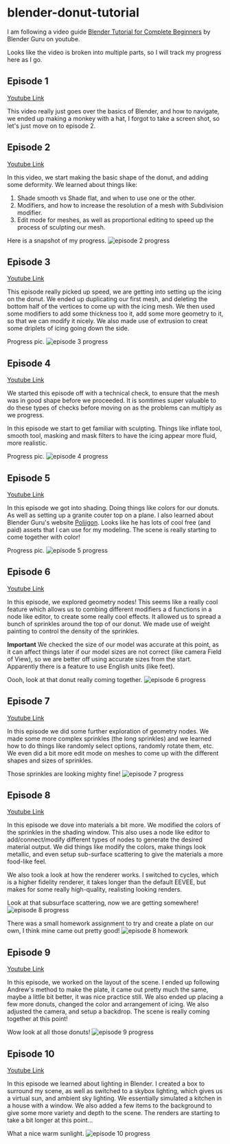 # blender-donut-tutorial

I am following a video guide [Blender Tutorial for Complete Beginners](https://www.youtube.com/watch?v=B0J27sf9N1Y) by Blender Guru on youtube.

Looks like the video is broken into multiple parts, so I will track my progress here as I go.

## Episode 1
[Youtube Link](https://www.youtube.com/watch?v=B0J27sf9N1Y)

This video really just goes over the basics of Blender, and how to navigate, we ended up making a monkey with a hat, I forgot to take a screen shot, so let's just move on to episode 2.

## Episode 2
[Youtube Link](https://www.youtube.com/watch?v=tBpnKTAc5Eo)

In this video, we start making the basic shape of the donut, and adding some deformity. We learned about things like:

  1. Shade smooth vs Shade flat, and when to use one or the other.
  1. Modifiers, and how to increase the resolution of a mesh with Subdivision modifier.
  1. Edit mode for meshes, as well as proportional editing to speed up the process of sculpting our mesh.


Here is a snapshot of my progress.
![episode 2 progress](./images/episode2.png)

## Episode 3
[Youtube Link](https://www.youtube.com/watch?v=AqJx5TJyhes&list=PLjEaoINr3zgEPv5y--4MKpciLaoQYZB1Z&index=3)

This episode really picked up speed, we are getting into setting up the icing on the donut. We ended up duplicating our first mesh, and deleting the bottom half of the vertices to come up with the icing mesh. We then used some modifiers to add some thickness too it, add some more geometry to it, so that we can modify it nicely. We also made use of extrusion to creat some driplets of icing going down the side.

Progress pic.
![episode 3 progress](./images/episode3.png)

## Episode 4
[Youtube Link](https://www.youtube.com/watch?v=--GVNZnSROc)

We started this episode off with a technical check, to ensure that the mesh was in good shape before we proceeded. It is somtimes super valuable to do these types of checks before moving on as the problems can multiply as we progress.


In this episode we start to get familiar with sculpting. Things like inflate tool, smooth tool, masking and mask filters to have the icing appear more fluid, more realistic.

Progress pic.
![episode 4 progress](./images/episode4.png)

## Episode 5
[Youtube Link](https://www.youtube.com/watch?v=fsLO1F5x7yM)

In this episode we got into shading. Doing things like colors for our donuts. As well as setting up a granite couter top on a plane. I also learned about Blender Guru's website [Poliigon](https://www.poliigon.com/). Looks like he has lots of cool free (and paid) assets that I can use for my modeling. The scene is really starting to come together with color!

Progress pic.
![episode 5 progress](./images/episode5.png)

## Episode 6
[Youtube Link](https://www.youtube.com/watch?v=TLrA6eJOfqk&list=PLjEaoINr3zgEPv5y--4MKpciLaoQYZB1Z&index=7)

In this episode, we explored geometry nodes! This seems like a really cool feature which allows us to combing different modifiers a d functions in a node like editor, to create some really cool effects. It allowed us to spread a bunch of sprinkles around the top of our donut. We made use of weight painting to control the density of the sprinkles.

**Important** We checked the size of our model was accurate at this point, as it can affect things later if our model sizes are not correct (like camera Field of View), so we are better off using accurate sizes from the start. Apparently there is a feature to use English units (like feet).

Oooh, look at that donut really coming together.
![episode 6 progress](./images/episode6.png)

## Episode 7
[Youtube Link](https://www.youtube.com/watch?v=EWTOy5-e4Ns&list=PLjEaoINr3zgEPv5y--4MKpciLaoQYZB1Z&index=7)

In this episode we did some further exploration of geometry nodes. We made some more complex sprinkles (the long sprinkles) and we learned how to do things like randomly select options, randomly rotate them, etc. We even did a bit more edit mode on meshes to come up with the different shapes and sizes of sprinkles.

Those sprinkles are looking mighty fine!
![episode 7 progress](./images/episode7.png)

## Episode 8
[Youtube Link](https://www.youtube.com/watch?v=D2rZljDYGdM&list=PLjEaoINr3zgEPv5y--4MKpciLaoQYZB1Z&index=8)

In this episode we dove into materials a bit more. We modified the colors of the sprinkles in the shading window. This also uses a node like editor to add/connect/modify different types of nodes to generate the desired material output. We did things like modify the colors, make things look metallic, and even setup sub-surface scattering to give the materials a more food-like feel.

We also took a look at how the renderer works. I switched to cycles, which is a higher fidelity renderer, it takes longer than the default EEVEE, but makes for some really high-quality, realisting looking renders.

Look at that subsurface scattering, now we are getting somewhere!
![episode 8 progress](./images/episode8.png)

There was a small homework assignment to try and create a plate on our own, I think mine came out pretty good!
![episode 8 homework](./images/episode8_homework.png)

## Episode 9
[Youtube Link](https://www.youtube.com/watch?v=iv9p3x85Ty0&list=PLjEaoINr3zgEPv5y--4MKpciLaoQYZB1Z&index=9)

In this episode, we worked on the layout of the scene. I ended up following Andrew's method to make the plate, it came out pretty much the same, maybe a little bit better, it was nice practice still. We also ended up placing a few more donuts, changed the color and arrangement of icing. We also adjusted the camera, and setup a backdrop. The scene is really coming together at this point!

Wow look at all those donuts!
![episode 9 progress](./images/episode9.png)

## Episode 10
[Youtube Link](https://www.youtube.com/watch?v=KO29y5eW61g&list=PLjEaoINr3zgEPv5y--4MKpciLaoQYZB1Z&index=10)

In this episode we learned about lighting in Blender. I created a box to surround my scene, as well as switched to a skybox lighting, which gives us a virtual sun, and ambient sky lighting. We essentially simulated a kitchen in a house with a window. We also added a few items to the background to give some more variety and depth to the scene. The renders are starting to take a bit longer at this point...

What a nice warm sunlight.
![episode 10 progress](./images/episode10.png)
